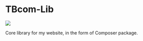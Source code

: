# TBcom-Lib

![](https://tokei.rs/b1/github/Babkock/TBcom-Lib)

Core library for my website, in the form of Composer package.


